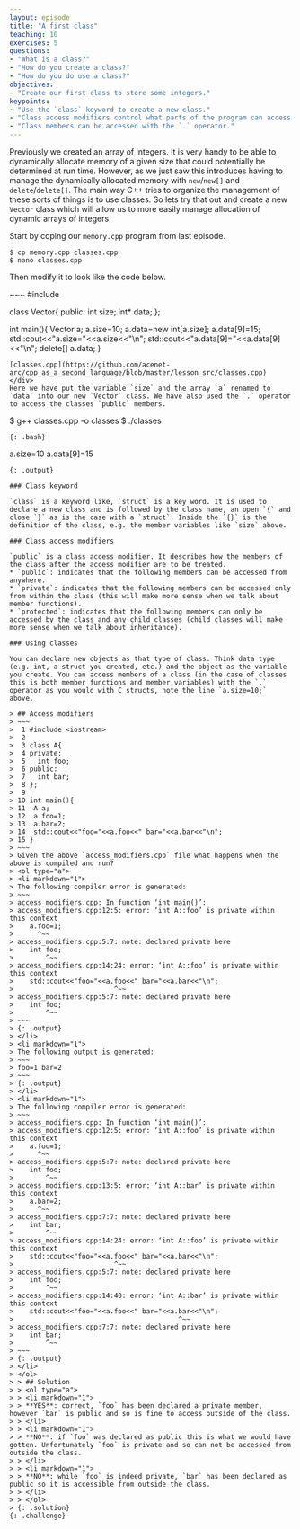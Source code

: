 ```yaml
---
layout: episode
title: "A first class"
teaching: 10
exercises: 5
questions:
- "What is a class?"
- "How do you create a class?"
- "How do you do use a class?"
objectives:
- "Create our first class to store some integers."
keypoints:
- "Use the `class` keyword to create a new class."
- "Class access modifiers control what parts of the program can access the classes members."
- "Class members can be accessed with the `.` operator."
---
```


Previously we created an array of integers. It is very handy to be able to dynamically allocate memory of a given size that could potentially be determined at run time. However, as we just saw this introduces having to manage the dynamically allocated memory with `new`/`new[]` and `delete`/`delete[]`. The main way C++ tries to organize the management of these sorts of things is to use classes. So lets try that out and create a new `Vector` class which will allow us to more easily manage allocation of dynamic arrays of integers.

Start by coping our `memory.cpp` program from last episode.
~~~
$ cp memory.cpp classes.cpp
$ nano classes.cpp
~~~

Then modify it to look like the code below.
<div class="gitfile" markdown="1">
~~~
#include <iostream>

class Vector{
public:
  int size;
  int* data;
};

int main(){
  Vector a;
  a.size=10;
  a.data=new int[a.size];
  a.data[9]=15;
  std::cout<<"a.size="<<a.size<<"\n";
  std::cout<<"a.data[9]="<<a.data[9]<<"\n";
  delete[] a.data;
}
~~~
[classes.cpp](https://github.com/acenet-arc/cpp_as_a_second_language/blob/master/lesson_src/classes.cpp)
</div>
Here we have put the variable `size` and the array `a` renamed to `data` into our new `Vector` class. We have also used the `.` operator to access the classes `public` members.
~~~
$ g++ classes.cpp -o classes
$ ./classes
~~~
{: .bash}
~~~
a.size=10
a.data[9]=15
~~~
{: .output}

### Class keyword

`class` is a keyword like, `struct` is a key word. It is used to declare a new class and is followed by the class name, an open `{` and close `}` as is the case with a `struct`. Inside the `{}` is the definition of the class, e.g. the member variables like `size` above.

### Class access modifiers

`public` is a class access modifier. It describes how the members of the class after the access modifier are to be treated.
* `public`: indicates that the following members can be accessed from anywhere.
* `private`: indicates that the following members can be accessed only from within the class (this will make more sense when we talk about member functions).
* `protected`: indicates that the following members can only be accessed by the class and any child classes (child classes will make more sense when we talk about inheritance).

### Using classes

You can declare new objects as that type of class. Think data type (e.g. int, a struct you created, etc.) and the object as the variable you create. You can access members of a class (in the case of classes this is both member functions and member variables) with the `.` operator as you would with C structs, note the line `a.size=10;` above.

> ## Access modifiers
> ~~~
>  1 #include <iostream>
>  2 
>  3 class A{
>  4 private:
>  5   int foo;
>  6 public:
>  7   int bar;
>  8 };
>  9 
> 10 int main(){
> 11  A a;
> 12  a.foo=1;
> 13  a.bar=2;
> 14  std::cout<<"foo="<<a.foo<<" bar="<<a.bar<<"\n";
> 15 }
> ~~~
> Given the above `access_modifiers.cpp` file what happens when the above is compiled and run?
> <ol type="a">
> <li markdown="1">
> The following compiler error is generated:
> ~~~
> access_modifiers.cpp: In function ‘int main()’:
> access_modifiers.cpp:12:5: error: ‘int A::foo’ is private within this context
>    a.foo=1;
>      ^~~
> access_modifiers.cpp:5:7: note: declared private here
>    int foo;
>        ^~~
> access_modifiers.cpp:14:24: error: ‘int A::foo’ is private within this context
>    std::cout<<"foo="<<a.foo<<" bar="<<a.bar<<"\n";
>                         ^~~
> access_modifiers.cpp:5:7: note: declared private here
>    int foo;
>        ^~~
> ~~~
> {: .output}
> </li>
> <li markdown="1">
> The following output is generated:
> ~~~
> foo=1 bar=2
> ~~~
> {: .output}
> </li>
> <li markdown="1">
> The following compiler error is generated:
> ~~~
> access_modifiers.cpp: In function ‘int main()’:
> access_modifiers.cpp:12:5: error: ‘int A::foo’ is private within this context
>    a.foo=1;
>      ^~~
> access_modifiers.cpp:5:7: note: declared private here
>    int foo;
>        ^~~
> access_modifiers.cpp:13:5: error: ‘int A::bar’ is private within this context
>    a.bar=2;
>      ^~~
> access_modifiers.cpp:7:7: note: declared private here
>    int bar;
>        ^~~
> access_modifiers.cpp:14:24: error: ‘int A::foo’ is private within this context
>    std::cout<<"foo="<<a.foo<<" bar="<<a.bar<<"\n";
>                         ^~~
> access_modifiers.cpp:5:7: note: declared private here
>    int foo;
>        ^~~
> access_modifiers.cpp:14:40: error: ‘int A::bar’ is private within this context
>    std::cout<<"foo="<<a.foo<<" bar="<<a.bar<<"\n";
>                                         ^~~
> access_modifiers.cpp:7:7: note: declared private here
>    int bar;
>        ^~~
> ~~~
> {: .output}
> </li>
> </ol>
> > ## Solution
> > <ol type="a">
> > <li markdown="1">
> > **YES**: correct, `foo` has been declared a private member, however `bar` is public and so is fine to access outside of the class.
> > </li>
> > <li markdown="1">
> > **NO**: if `foo` was declared as public this is what we would have gotten. Unfortunately `foo` is private and so can not be accessed from outside the class.
> > </li>
> > <li markdown="1">
> > **NO**: while `foo` is indeed private, `bar` has been declared as public so it is accessible from outside the class.
> > </li>
> > </ol>
> {: .solution}
{: .challenge}
